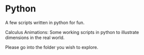# Python
A few scripts written in python for fun. 

Calculus Animations: Some working scripts in python to illustrate dimensions in the real world.

Please go into the folder you wish to explore. 
